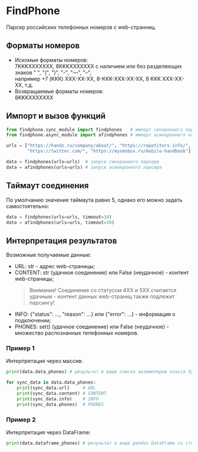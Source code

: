 # FindPhone
Парсер российских телефонных номеров с web-странниц.

## Форматы номеров
* Искомые форматы номеров:
    <br>7KKKXXXXXXX, 8KKKXXXXXXX с наличием или без разделяющих знаков " ", "(", ")", "-", "—", "–",
    <br>например +7 (KKK) XXX-XX-XX, 8-KKK-XXX-XX-XX, 8 KKK XXX-XX-XX, т.д.
* Возвращаемые форматы номеров:
    <br>8KKKXXXXXXX

## Импорт и вызов функций
```python
from findphone.sync_module import findphones   # импорт синхронного парсера
from findphone.async_module import afindphones # импорт асинхронного парсера

urls = ["https://hands.ru/company/about/", "https://repetitors.info/",
        "https://twitter.com/", "https://mysmsbox.ru/mobile-handbook"]

data = findphones(urls=urls)  # запуск синхронного парсера
data = afindphones(urls=urls) # запуск асинхронного парсера
```

## Таймаут соединения
По умолчанию значение таймаута равно 5, однако его можно задать самостоятельно:
```python
data = findphones(urls=urls, timeout=10)
data = afindphones(urls=urls, timeout=10)
```

## Интерпретация результатов
Возможные получаемые данные:
 * URL: str - адрес web-страницы;
 * CONTENT: str (удачное соединение) или False (неудачное) - контент web-страницы;
    > Внимание! Соединение со статусом 4XX и 5XX считается удачным - контент данных web-страниц также подлежит парсингу!
 * INFO: {"status": ..., "reason": ...} или {"error": ...} - информация о подключении;
 * PHONES: set() (удачное соединение) или False (неудачное) - множество распознанных телефонных номеров.

### Пример 1
Интерпретация через массив:
```python
print(data.data_phones) # результат в виде списка экземпляров класса SyncDataPhone

for sync_data in data.data_phones:
    print(sync_data.url)     # URL
    print(sync_data.content) # CONTENT
    print(sync_data.info)    # INFO
    print(sync_data.phones)  # PHONES
```

### Пример 2
Интерпретация через DataFrame:
```python
print(data.dataframe_phones) # результат в виде pandas DataFrame со столбцами: URL, INFO, PHONES
```

